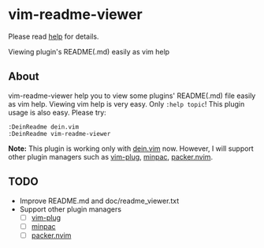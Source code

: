 # vim-readme-viewer

Please read [help](doc/reame_viewer.txt) for details.

Viewing plugin's README(.md) easily as vim help

## About

vim-readme-viewer help you to view some plugins' README(.md) file easily as
vim help. Viewing vim help is very easy. Only `:help topic`! This plugin usage
is also easy. Please try:

```viml
:DeinReadme dein.vim
:DeinReadme vim-readme-viewer
```

**Note:** This plugin is working only with [dein.vim](https://github.com/Shougo/dein.vim) now. However, I will
support other plugin managers such as [vim-plug](
https://github.com/junegunn/vim-plug), [minpac](
https://github.com/junegunn/vim-plug), [packer.nvim](
https://github.com/junegunn/vim-plug).

## TODO

- Improve README.md and doc/readme_viewer.txt
- Support other plugin managers
  - [ ] [vim-plug](https://github.com/junegunn/vim-plug)
  - [ ] [minpac](https://github.com/k-takata/minpac)
  - [ ] [packer.nvim](https://github.com/wbthomason/packer.nvim)
